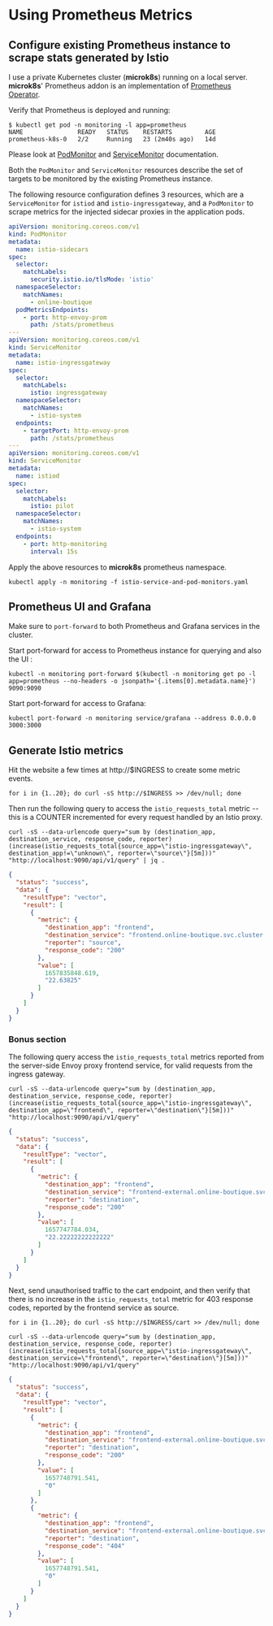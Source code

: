 # Using Prometheus Metrics

## Configure existing Prometheus instance to scrape stats generated by Istio

I use a private Kubernetes cluster (__microk8s__) running on a local server. 
__microk8s__' Prometheus addon is an implementation of [Prometheus Operator](https://prometheus.io/docs/).

Verify that Prometheus is deployed and running:
```shell
$ kubectl get pod -n monitoring -l app=prometheus
NAME               READY   STATUS    RESTARTS         AGE
prometheus-k8s-0   2/2     Running   23 (2m40s ago)   14d
```

Please look at 
[PodMonitor](https://github.com/prometheus-operator/prometheus-operator/blob/main/Documentation/api.md#podmonitor) and
[ServiceMonitor](https://github.com/prometheus-operator/prometheus-operator/blob/main/Documentation/api.md#servicemonitor) documentation.

Both the `PodMonitor` and `ServiceMonitor` resources describe the set of targets to be monitored by the
existing Prometheus instance.

The following resource configuration defines 3 resources, which are a `ServiceMonitor`
for `istiod` and `istio-ingressgateway`, and a `PodMonitor` to scrape metrics for
the injected sidecar proxies in the application pods.

```yaml
apiVersion: monitoring.coreos.com/v1
kind: PodMonitor
metadata:
  name: istio-sidecars
spec:
  selector:
    matchLabels:
      security.istio.io/tlsMode: 'istio'
  namespaceSelector:
    matchNames:
      - online-boutique
  podMetricsEndpoints:
    - port: http-envoy-prom
      path: /stats/prometheus
---
apiVersion: monitoring.coreos.com/v1
kind: ServiceMonitor
metadata:
  name: istio-ingressgateway
spec:
  selector:
    matchLabels:
      istio: ingressgateway
  namespaceSelector:
    matchNames:
      - istio-system
  endpoints:
    - targetPort: http-envoy-prom
      path: /stats/prometheus
---
apiVersion: monitoring.coreos.com/v1
kind: ServiceMonitor
metadata:
  name: istiod
spec:
  selector:
    matchLabels:
      istio: pilot
  namespaceSelector:
    matchNames:
      - istio-system
  endpoints:
    - port: http-monitoring
      interval: 15s
```

Apply the above resources to __microk8s__ prometheus namespace.
```shell
kubectl apply -n monitoring -f istio-service-and-pod-monitors.yaml
```

## Prometheus UI and Grafana

Make sure to `port-forward` to both Prometheus and Grafana services in the cluster.

Start port-forward for access to Prometheus instance for querying and also the UI :
```shell
kubectl -n monitoring port-forward $(kubectl -n monitoring get po -l app=prometheus --no-headers -o jsonpath='{.items[0].metadata.name}') 9090:9090
```

Start port-forward for access to Grafana:
```shell
kubectl port-forward -n monitoring service/grafana --address 0.0.0.0 3000:3000
```

## Generate Istio metrics

Hit the website a few times at http://$INGRESS to create some metric events.
```shell
for i in {1..20}; do curl -sS http://$INGRESS >> /dev/null; done
```

Then run the following query to access the `istio_requests_total` metric -- this is a COUNTER incremented for every request handled by an Istio proxy.
```shell
curl -sS --data-urlencode query="sum by (destination_app, destination_service, response_code, reporter) (increase(istio_requests_total{source_app=\"istio-ingressgateway\", destination_app!=\"unknown\", reporter=\"source\"}[5m]))" "http://localhost:9090/api/v1/query" | jq .
```
```json
{
  "status": "success",
  "data": {
    "resultType": "vector",
    "result": [
      {
        "metric": {
          "destination_app": "frontend",
          "destination_service": "frontend.online-boutique.svc.cluster.local",
          "reporter": "source",
          "response_code": "200"
        },
        "value": [
          1657835848.619,
          "22.63825"
        ]
      }
    ]
  }
}
```

### Bonus section

The following query access the `istio_requests_total` metrics reported from the server-side Envoy proxy
frontend service, for valid requests from the ingress gateway.
```shell
curl -sS --data-urlencode query="sum by (destination_app, destination_service, response_code, reporter) (increase(istio_requests_total{source_app=\"istio-ingressgateway\", destination_app=\"frontend\", reporter=\"destination\"}[5m]))" "http://localhost:9090/api/v1/query"
```
```json
{
  "status": "success",
  "data": {
    "resultType": "vector",
    "result": [
      {
        "metric": {
          "destination_app": "frontend",
          "destination_service": "frontend-external.online-boutique.svc.cluster.local",
          "reporter": "destination",
          "response_code": "200"
        },
        "value": [
          1657747784.034,
          "22.22222222222222"
        ]
      }
    ]
  }
}
```

Next, send unauthorised traffic to the cart endpoint, and then verify that there is no increase in the `istio_requests_total`
metric for 403 response codes, reported by the frontend service as source.
```shell
for i in {1..20}; do curl -sS http://$INGRESS/cart >> /dev/null; done
```

```shell
curl -sS --data-urlencode query="sum by (destination_app, destination_service, response_code, reporter) (increase(istio_requests_total{source_app=\"istio-ingressgateway\", destination_service=\"frontend\", reporter=\"destination\"}[5m]))" "http://localhost:9090/api/v1/query"
```
```json
{
  "status": "success",
  "data": {
    "resultType": "vector",
    "result": [
      {
        "metric": {
          "destination_app": "frontend",
          "destination_service": "frontend-external.online-boutique.svc.cluster.local",
          "reporter": "destination",
          "response_code": "200"
        },
        "value": [
          1657748791.541,
          "0"
        ]
      },
      {
        "metric": {
          "destination_app": "frontend",
          "destination_service": "frontend-external.online-boutique.svc.cluster.local",
          "reporter": "destination",
          "response_code": "404"
        },
        "value": [
          1657748791.541,
          "0"
        ]
      }
    ]
  }
}
```
